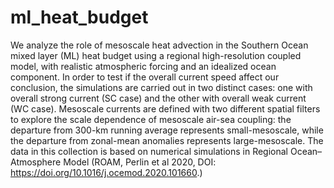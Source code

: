 # ml_heat_budget
We analyze the role of mesoscale heat advection in the Southern Ocean mixed layer (ML) heat budget using a regional high-resolution coupled model, with realistic atmospheric forcing and an idealized ocean component. In order to test if the overall current speed affect our conclusion, the simulations are carried out in two distinct cases: one with overall strong current (SC case) and the other with overall weak current (WC case). Mesoscale currents are defined with two different spatial filters to explore the scale dependence of mesoscale air-sea coupling: the departure from 300-km running average represents small-mesoscale, while the departure from zonal-mean anomalies represents large-mesoscale. The data in this collection is based on numerical simulations in Regional Ocean–Atmosphere Model (ROAM, Perlin et al 2020, DOI: https://doi.org/10.1016/j.ocemod.2020.101660.) 
